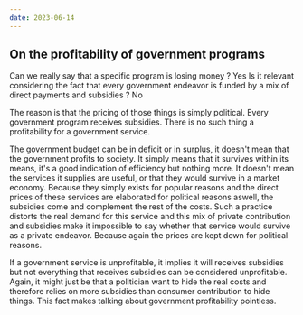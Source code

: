 ```yaml
---
date: 2023-06-14
---
```

## On the profitability of government programs

Can we really say that a specific program is losing money ? Yes
Is it relevant considering the fact that every government endeavor is funded by a mix of direct payments and subsidies ? No

The reason is that the pricing of those things is simply political.
Every government program receives subsidies. There is no such thing a profitability for a government service.

The government budget can be in deficit or in surplus, it doesn't mean that the government profits to society.
It simply means that it survives within its means, it's a good indication of efficiency but nothing more. It doesn't mean the services it supplies are useful, or that they would survive in a market economy. Because they simply exists for popular reasons and the direct prices of these services are elaborated for political reasons aswell, the subsidies come and complement the rest of the costs. Such a practice distorts the real demand for this service and this mix of private contribution and subsidies make it impossible to say whether that service would survive as a private endeavor. Because again the prices are kept down for political reasons.

If a government service is unprofitable, it implies it will receives subsidies but not everything that receives subsidies can be considered unprofitable. Again, it might just be that a politician want to hide the real costs and therefore relies on more subsidies than consumer contribution to hide things. This fact makes talking about government profitability pointless.